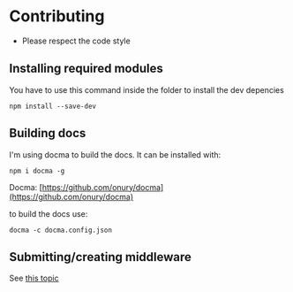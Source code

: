 # Contributing

* Please respect the code style

## Installing required modules

You have to use this command inside the folder to install the dev depencies

```shell
npm install --save-dev
```

## Building docs

I'm using docma to build the docs. It can be installed with:

```shell
npm i docma -g
```

Docma: [https://github.com/onury/docma](https://github.com/onury/docma)

 to build the docs use:

 ```shell
 docma -c docma.config.json
 ```

## Submitting/creating middleware

See [this topic](https://maxerbox.github.io/fisherman-discord.js/?content=middleware_tutorial)